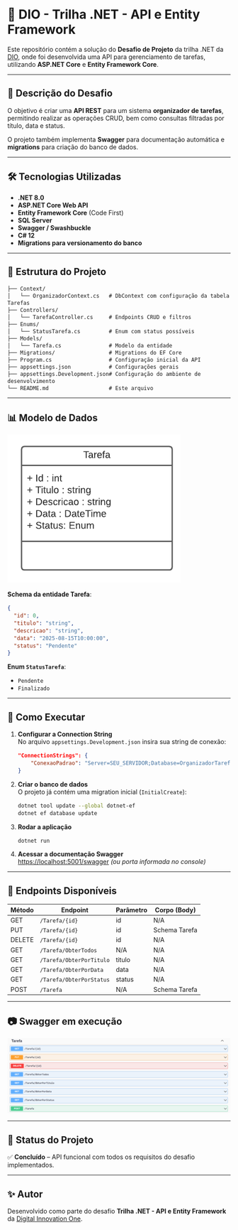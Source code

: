 # 📌 DIO - Trilha .NET - API e Entity Framework

Este repositório contém a solução do **Desafio de Projeto** da trilha .NET da [DIO](https://www.dio.me), onde foi desenvolvida uma API para gerenciamento de tarefas, utilizando **ASP.NET Core** e **Entity Framework Core**.

---

## 📖 Descrição do Desafio

O objetivo é criar uma **API REST** para um sistema **organizador de tarefas**, permitindo realizar as operações CRUD, bem como consultas filtradas por título, data e status.

O projeto também implementa **Swagger** para documentação automática e **migrations** para criação do banco de dados.

---

## 🛠 Tecnologias Utilizadas

- **.NET 8.0**
- **ASP.NET Core Web API**
- **Entity Framework Core** (Code First)
- **SQL Server**
- **Swagger / Swashbuckle**
- **C# 12**
- **Migrations para versionamento do banco**

---

## 📂 Estrutura do Projeto

```
├── Context/
│   └── OrganizadorContext.cs   # DbContext com configuração da tabela Tarefas
├── Controllers/
│   └── TarefaController.cs     # Endpoints CRUD e filtros
├── Enums/
│   └── StatusTarefa.cs         # Enum com status possíveis
├── Models/
│   └── Tarefa.cs               # Modelo da entidade
├── Migrations/                 # Migrations do EF Core
├── Program.cs                  # Configuração inicial da API
├── appsettings.json            # Configurações gerais
├── appsettings.Development.json# Configuração do ambiente de desenvolvimento
└── README.md                   # Este arquivo
```

---

## 📊 Modelo de Dados

![Diagrama da classe Tarefa](diagrama.png)

**Schema da entidade Tarefa**:

```json
{
  "id": 0,
  "titulo": "string",
  "descricao": "string",
  "data": "2025-08-15T10:00:00",
  "status": "Pendente"
}
```

**Enum `StatusTarefa`**:
- `Pendente`
- `Finalizado`

---

## 🚀 Como Executar

1. **Configurar a Connection String**  
   No arquivo `appsettings.Development.json` insira sua string de conexão:
   ```json
   "ConnectionStrings": {
       "ConexaoPadrao": "Server=SEU_SERVIDOR;Database=OrganizadorTarefas;User Id=usuario;Password=senha;"
   }
   ```

2. **Criar o banco de dados**  
   O projeto já contém uma migration inicial (`InitialCreate`):
   ```bash
   dotnet tool update --global dotnet-ef
   dotnet ef database update
   ```

3. **Rodar a aplicação**  
   ```bash
   dotnet run
   ```

4. **Acessar a documentação Swagger**  
   [https://localhost:5001/swagger](https://localhost:5001/swagger) *(ou porta informada no console)*

---

## 📌 Endpoints Disponíveis

| Método | Endpoint                 | Parâmetro | Corpo (Body)   |
|--------|--------------------------|-----------|----------------|
| GET    | `/Tarefa/{id}`           | id        | N/A            |
| PUT    | `/Tarefa/{id}`           | id        | Schema Tarefa  |
| DELETE | `/Tarefa/{id}`           | id        | N/A            |
| GET    | `/Tarefa/ObterTodos`     | N/A       | N/A            |
| GET    | `/Tarefa/ObterPorTitulo` | titulo    | N/A            |
| GET    | `/Tarefa/ObterPorData`   | data      | N/A            |
| GET    | `/Tarefa/ObterPorStatus` | status    | N/A            |
| POST   | `/Tarefa`                | N/A       | Schema Tarefa  |

---

## 📷 Swagger em execução

![Swagger API](swagger.png)

---

## 📅 Status do Projeto
✅ **Concluído** – API funcional com todos os requisitos do desafio implementados.

---

## ✨ Autor
Desenvolvido como parte do desafio **Trilha .NET - API e Entity Framework** da [Digital Innovation One](https://www.dio.me).
